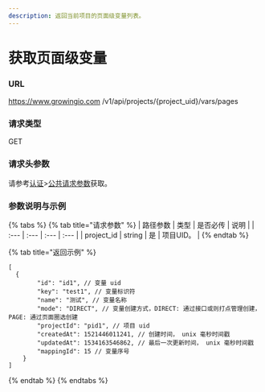 ```yaml
---
description: 返回当前项目的页面级变量列表。
---
```


# 获取页面级变量

### URL

https://www.growingio.com /v1/api/projects/{project\_uid}/vars/pages

### 请求类型

GET

### 请求头参数

请参考[认证](../authenticate/)&gt;[公共请求参数](../authenticate/head-parameter.md)获取。

### 参数说明与示例

{% tabs %}
{% tab title="请求参数" %}
| 路径参数 | 类型 | 是否必传 | 说明 |
| :--- | :--- | :--- | :--- |
| project\_id | string | 是 | 项目UID。 |
{% endtab %}

{% tab title="返回示例" %}
```text
[  
  {
        "id": "id1", // 变量 uid
        "key": "test1", // 变量标识符
        "name": "测试", // 变量名称
        "mode": "DIRECT", // 变量创建方式，DIRECT: 通过接口或则打点管理创建， PAGE: 通过页面圈选创建
        "projectId": "pid1", // 项目 uid
        "createdAt": 1521446011241, // 创建时间， unix 毫秒时间戳
        "updatedAt": 1534163546862, // 最后一次更新时间， unix 毫秒时间戳
        "mappingId": 15 // 变量序号
    }
]
```
{% endtab %}
{% endtabs %}

